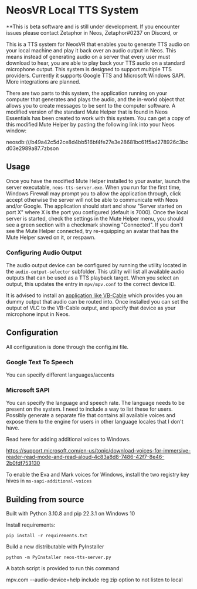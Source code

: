 # NeosVR Local TTS System

**This is beta software and is still under development. If you encounter issues please contact Zetaphor in Neos, Zetaphor#0237 on Discord, or

This is a TTS system for NeosVR that enables you to generate TTS audio on your local machine and play it back over an audio output in Neos.
This means instead of generating audio on a server that every user must download to hear, you are able to play back your TTS audio on a standard microphone output.
This system is designed to support multiple TTS providers. Currently it supports Google TTS and Microsoft Windows SAPI. More integrations are planned.

There are two parts to this system, the application running on your computer that generates and plays the audio, and the in-world object that allows you to
create messages to be sent to the computer software. A modified version of the standard Mute Helper that is found in Neos Essentials has been created to work with this system.
You can get a copy of this modified Mute Helper by pasting the following link into your Neos window:

neosdb:///b49a42c5d2ce8d4bb516bf4fe27e3e28681bc61f5ad278926c3bcd03e2989a87.7zbson

## Usage

Once you have the modified Mute Helper installed to your avatar, launch the server executable, `neos-tts-server.exe`.
When you run for the first time, Windows Firewall may prompt you to allow the application through, click accept otherwise the server will not be able to communicate with Neos and/or Google.
The application should start and show "Server started on port X" where X is the port you configured (default is 7000).
Once the local server is started, check the settings in the Mute Helper menu, you should see a green section with a checkmark showing "Connected".
If you don't see the Mute Helper connected, try re-equipping an avatar that has the Mute Helper saved on it, or respawn.

### Configuring Audio Output

The audio output device can be configured by running the utility located in the `audio-output-selector` subfolder. This utility will list all available audio outputs that can be used as a TTS playback target.
When you select an output, this updates the entry in `mpv/mpv.conf` to the correct device ID.

It is advised to install an [application like VB-Cable](https://vb-audio.com/Cable/) which provides you an dummy output that audio can be routed into.
Once installed you can set the output of VLC to the VB-Cable output, and specify that device as your microphone input in Neos.

## Configuration

All configuration is done through the config.ini file.

### Google Text To Speech

You can specify different languages/accents

### Microsoft SAPI

You can specify the language and speech rate. The language needs to be present on the system. I need to include a way to list these for users.
Possibly generate a separate file that contains all available voices and expose them to the engine for users in other language locales that I don't have.

Read here for adding additional voices to Windows.

https://support.microsoft.com/en-us/topic/download-voices-for-immersive-reader-read-mode-and-read-aloud-4c83a8d8-7486-42f7-8e46-2b0fdf753130

To enable the Eva and Mark voices for Windows, install the two registry key hives in `ms-sapi-additional-voices`

## Building from source

Built with Python 3.10.8 and pip 22.3.1 on Windows 10

Install requirements:

```pip install -r requirements.txt```

Build a new distributable with PyInstaller

```python -m PyInstaller neos-tts-server.py```

A batch script is provided to run this command


mpv.com --audio-device=help
include reg zip
option to not listen to local